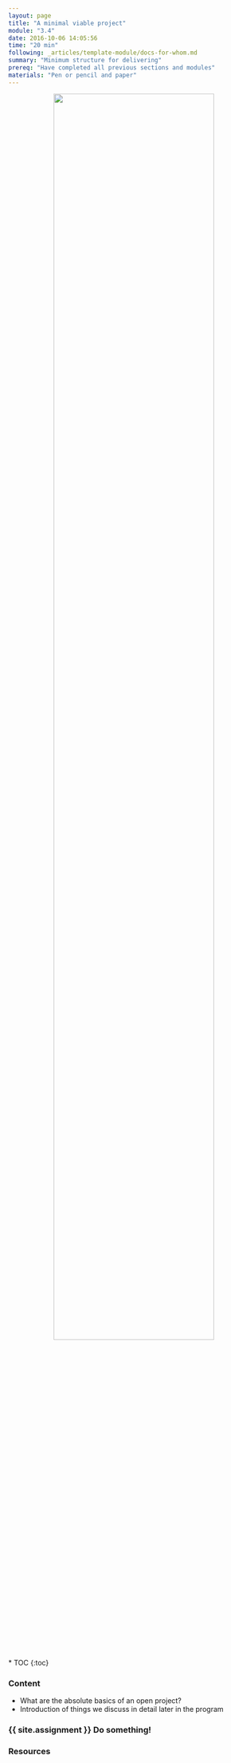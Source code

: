 ```yaml
---
layout: page
title: "A minimal viable project"
module: "3.4"
date: 2016-10-06 14:05:56
time: "20 min"
following: _articles/template-module/docs-for-whom.md
summary: "Minimum structure for delivering"
prereq: "Have completed all previous sections and modules"
materials: "Pen or pencil and paper"
---
```

<p align="center">
<img src="https://raw.githubusercontent.com/ohwmakers/OHM-curriculum/gh-pages/img/work_in_progress_banner.svg" width="80%"/>
</p>
* TOC
{:toc}

### Content
- What are the absolute basics of an open project?
- Introduction of things we discuss in detail later in the program

### {{ site.assignment }} Do something!

### Resources
